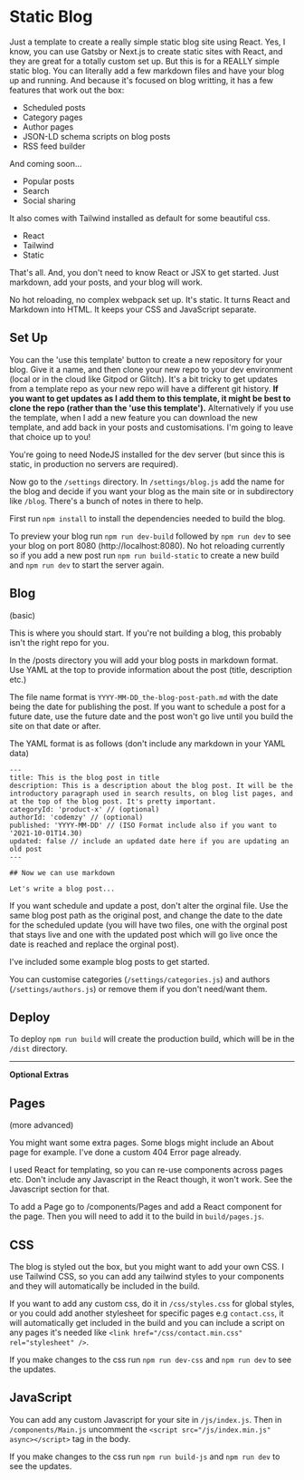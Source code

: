 # Static Blog

Just a template to create a really simple static blog site using React. Yes, I know, you can use Gatsby or Next.js to create static sites with React, and they are great for a totally custom set up. But this is for a REALLY simple static blog. You can literally add a few markdown files and have your blog up and running. And because it's focused on blog writting, it has a few features that work out the box:

- Scheduled posts
- Category pages
- Author pages
- JSON-LD schema scripts on blog posts
- RSS feed builder

And coming soon...

- Popular posts
- Search
- Social sharing

It also comes with Tailwind installed as default for some beautiful css.

- React
- Tailwind
- Static

That's all. And, you don't need to know React or JSX to get started. Just markdown, add your posts, and your blog will work.

No hot reloading, no complex webpack set up. It's static. It turns React and Markdown into HTML. It keeps your CSS and JavaScript separate. 

## Set Up

You can the 'use this template' button to create a new repository for your blog. Give it a name, and then clone your new repo to your dev environment (local or in the cloud like Gitpod or Glitch). It's a bit tricky to get updates from a template repo as your new repo will have a different git history. **If you want to get updates as I add them to this template, it might be best to clone the repo (rather than the 'use this template').** Alternatively if you use the template, when I add a new feature you can download the new template, and add back in your posts and customisations. I'm going to leave that choice up to you!

You're going to need NodeJS installed for the dev server (but since this is static, in production no servers are required).

Now go to the `/settings` directory. In `/settings/blog.js` add the name for the blog and decide if you want your blog as the main site or in subdirectory like `/blog`. There's a bunch of notes in there to help.

First run `npm install` to install the dependencies needed to build the blog.

To preview your blog run `npm run dev-build` followed by `npm run dev` to see your blog on port 8080 (http://localhost:8080). No hot reloading currently so if you add a new post run `npm run build-static` to create a new build and `npm run dev` to start the server again. 

## Blog

(basic)

This is where you should start. If you're not building a blog, this probably isn't the right repo for you. 

In the /posts directory you will add your blog posts in markdown format. Use YAML at the top to provide information about the post (title, description etc.)

The file name format is `YYYY-MM-DD_the-blog-post-path.md` with the date being the date for publishing the post. If you want to schedule a post for a future date, use the future date and the post won't go live until you build the site on that date or after.

The YAML format is as follows (don't include any markdown in your YAML data)

```
---
title: This is the blog post in title
description: This is a description about the blog post. It will be the introductory paragraph used in search results, on blog list pages, and at the top of the blog post. It's pretty important.
categoryId: 'product-x' // (optional)
authorId: 'codemzy' // (optional)
published: 'YYYY-MM-DD' // (ISO Format include also if you want to '2021-10-01T14.30)
updated: false // include an updated date here if you are updating an old post
---

## Now we can use markdown

Let's write a blog post...

```

If you want schedule and update a post, don't alter the orginal file. Use the same blog post path as the original post, and change the date to the date for the scheduled update (you will have two files, one with the orginal post that stays live and one with the updated post which will go live once the date is reached and replace the orginal post).

I've included some example blog posts to get started.

You can customise categories (`/settings/categories.js`) and authors (`/settings/authors.js`) or remove them if you don't need/want them.

## Deploy

To deploy `npm run build` will create the production build, which will be in the `/dist` directory.

---

**Optional Extras**

## Pages

(more advanced)

You might want some extra pages. Some blogs might include an About page for example. I've done a custom 404 Error page already.

I used React for templating, so you can re-use components across pages etc. Don't include any Javascript in the React though, it won't work. See the Javascript section for that.

To add a Page go to /components/Pages and add a React component for the page. Then you will need to add it to the build in `build/pages.js`.

## CSS

The blog is styled out the box, but you might want to add your own CSS. I use Tailwind CSS, so you can add any tailwind styles to your components and they will automatically be included in the build.

If you want to add any custom css, do it in `/css/styles.css` for global styles, or you could add another stylesheet for specific pages e.g `contact.css`, it will automatically get included in the build and you can include a script on any pages it's needed like `<link href="/css/contact.min.css" rel="stylesheet" />`. 

If you make changes to the css run `npm run dev-css` and `npm run dev` to see the updates.

## JavaScript

You can add any custom Javascript for your site in `/js/index.js`. Then in `/components/Main.js` uncomment the `<script src="/js/index.min.js" async></script>` tag in the body.

If you make changes to the css run `npm run build-js` and `npm run dev` to see the updates.